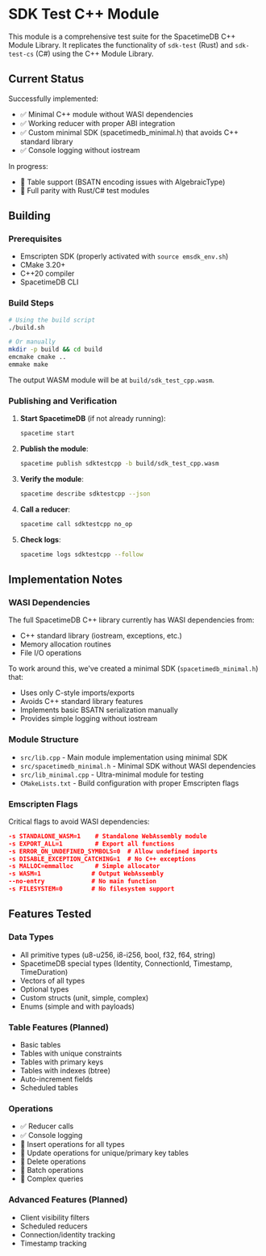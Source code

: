 # SDK Test C++ Module

This module is a comprehensive test suite for the SpacetimeDB C++ Module Library. It replicates the functionality of `sdk-test` (Rust) and `sdk-test-cs` (C#) using the C++ Module Library.

## Current Status

Successfully implemented:
- ✅ Minimal C++ module without WASI dependencies
- ✅ Working reducer with proper ABI integration
- ✅ Custom minimal SDK (spacetimedb_minimal.h) that avoids C++ standard library
- ✅ Console logging without iostream

In progress:
- 🚧 Table support (BSATN encoding issues with AlgebraicType)
- 🚧 Full parity with Rust/C# test modules

## Building

### Prerequisites
- Emscripten SDK (properly activated with `source emsdk_env.sh`)
- CMake 3.20+
- C++20 compiler
- SpacetimeDB CLI

### Build Steps

```bash
# Using the build script
./build.sh

# Or manually
mkdir -p build && cd build
emcmake cmake ..
emmake make
```

The output WASM module will be at `build/sdk_test_cpp.wasm`.

### Publishing and Verification

1. **Start SpacetimeDB** (if not already running):
   ```bash
   spacetime start
   ```

2. **Publish the module**:
   ```bash
   spacetime publish sdktestcpp -b build/sdk_test_cpp.wasm
   ```

3. **Verify the module**:
   ```bash
   spacetime describe sdktestcpp --json
   ```

4. **Call a reducer**:
   ```bash
   spacetime call sdktestcpp no_op
   ```

5. **Check logs**:
   ```bash
   spacetime logs sdktestcpp --follow
   ```

## Implementation Notes

### WASI Dependencies
The full SpacetimeDB C++ library currently has WASI dependencies from:
- C++ standard library (iostream, exceptions, etc.)
- Memory allocation routines
- File I/O operations

To work around this, we've created a minimal SDK (`spacetimedb_minimal.h`) that:
- Uses only C-style imports/exports
- Avoids C++ standard library features
- Implements basic BSATN serialization manually
- Provides simple logging without iostream

### Module Structure

- `src/lib.cpp` - Main module implementation using minimal SDK
- `src/spacetimedb_minimal.h` - Minimal SDK without WASI dependencies
- `src/lib_minimal.cpp` - Ultra-minimal module for testing
- `CMakeLists.txt` - Build configuration with proper Emscripten flags

### Emscripten Flags

Critical flags to avoid WASI dependencies:
```cmake
-s STANDALONE_WASM=1    # Standalone WebAssembly module
-s EXPORT_ALL=1         # Export all functions
-s ERROR_ON_UNDEFINED_SYMBOLS=0  # Allow undefined imports
-s DISABLE_EXCEPTION_CATCHING=1  # No C++ exceptions
-s MALLOC=emmalloc      # Simple allocator
-s WASM=1              # Output WebAssembly
--no-entry             # No main function
-s FILESYSTEM=0        # No filesystem support
```

## Features Tested

### Data Types
- All primitive types (u8-u256, i8-i256, bool, f32, f64, string)
- SpacetimeDB special types (Identity, ConnectionId, Timestamp, TimeDuration)
- Vectors of all types
- Optional types
- Custom structs (unit, simple, complex)
- Enums (simple and with payloads)

### Table Features (Planned)
- Basic tables
- Tables with unique constraints
- Tables with primary keys
- Tables with indexes (btree)
- Auto-increment fields
- Scheduled tables

### Operations
- ✅ Reducer calls
- ✅ Console logging
- 🚧 Insert operations for all types
- 🚧 Update operations for unique/primary key tables
- 🚧 Delete operations
- 🚧 Batch operations
- 🚧 Complex queries

### Advanced Features (Planned)
- Client visibility filters
- Scheduled reducers
- Connection/identity tracking
- Timestamp tracking